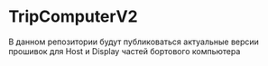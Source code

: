 # TripComputerV2

В данном репозитории будут публиковаться актуальные версии прошивок для Host и Display частей бортового компьютера
